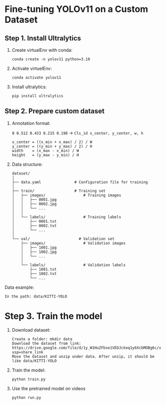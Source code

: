 # Fine-tuning YOLOv11 on a Custom Dataset

## Step 1. Install Ultralytics

1. Create virtualEnv with conda:

    ``conda create -n yolov11 python=3.10`` 
2. Activate virtuelEnv:

    ```conda activate yolov11```

3. Install ultralytics:

    ```pip install ultralytics```

## Step 2. Prepare custom dataset
1. Annotation format:

    ```0 0.512 0.433 0.215 0.198``` -> ```Cls_id x_center, y_center, w, h```
    ```
    x_center = ((x_min + x_max) / 2) / W
    y_center = ((y_min + y_max) / 2) / H
    width    = (x_max - x_min) / W
    height   = (y_max - y_min) / H
    ```
2. Data structure:
    ```
    dataset/
    │
    ├── data.yaml               # Configuration file for training 
    │
    ├── train/                  # Training set
    │   ├── images/                 # Training images
    │   │   ├── 0001.jpg
    │   │   ├── 0002.jpg
    │   │   └── ...
    │   │
    │   └── labels/                 # Training labels
    │       ├── 0001.txt
    │       ├── 0002.txt
    │       └── ...
    │
    └── val/                      # Validation set
        ├── images/                 # Validation images
        │   ├── 1001.jpg
        │   ├── 1002.jpg
        │   └── ...
        │
        └── labels/                 # Validation labels  
            ├── 1001.txt
            ├── 1002.txt
            └── ...
    ```
Data example:
```
In the path: data/KITTI-YOLO
```
# Step 3. Train the model 
1. Download dataset:
   ```
   Create a folder: mkdir data
   Download the dataset from link: https://drive.google.com/file/d/1y_W1HuZFbse1VEDJckeq1y6XcbMOBg6c/view?usp=share_link
   Move the dataset and unzip under data. After unzip, it should be like data/KITTI-YOLO
   ```

1. Train the model:

    ``python train.py``

2. Use the pretrained model on videos

    ```python run.py```
